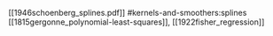 [[1946schoenberg_splines.pdf]]
#kernels-and-smoothers:splines
[[1815gergonne_polynomial-least-squares]], [[1922fisher_regression]]
